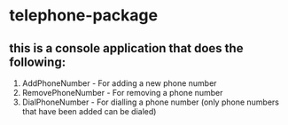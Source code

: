 # telephone-package

## this is a console application that does the following:

1. AddPhoneNumber - For adding a new phone number
2. RemovePhoneNumber - For removing a phone number
3. DialPhoneNumber - For dialling a phone number (only phone numbers that have been added can be dialed)
